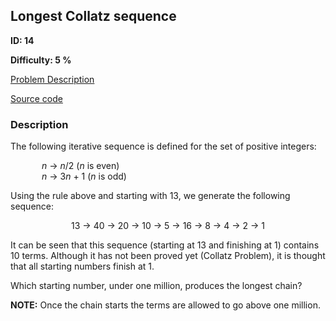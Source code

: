 ## Longest Collatz sequence

**ID: 14**

**Difficulty: 5 %**

[Problem Description](https://projecteuler.net/problem=14)

[Source code](main.cpp)

### Description
<div class="problem_content" role="problem">
<p>The following iterative sequence is defined for the set of positive integers:</p>
<p style="margin-left:50px;"><var>n</var> → <var>n</var>/2 (<var>n</var> is even)<br><var>n</var> → 3<var>n</var> + 1 (<var>n</var> is odd)</br></p>
<p>Using the rule above and starting with 13, we generate the following sequence:</p>
<div style="text-align:center;">13 → 40 → 20 → 10 → 5 → 16 → 8 → 4 → 2 → 1</div>
<p>It can be seen that this sequence (starting at 13 and finishing at 1) contains 10 terms. Although it has not been proved yet (Collatz Problem), it is thought that all starting numbers finish at 1.</p>
<p>Which starting number, under one million, produces the longest chain?</p>
<p class="note"><b>NOTE:</b> Once the chain starts the terms are allowed to go above one million.</p>
</div>